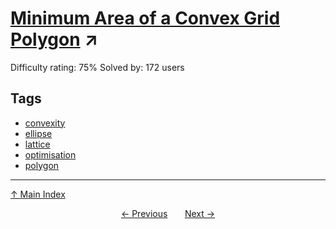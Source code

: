 # [Minimum Area of a Convex Grid Polygon](https://projecteuler.net/problem=742) ↗️

Difficulty rating: 75%
Solved by: 172 users
## Tags

- [convexity](../tags/convexity.md)
- [ellipse](../tags/ellipse.md)
- [lattice](../tags/lattice.md)
- [optimisation](../tags/optimisation.md)
- [polygon](../tags/polygon.md)



---

[↑ Main Index](../README.md)


<div align=center><a href='741.md'>← Previous</a> &nbsp;&nbsp; &nbsp;&nbsp;  <a href='743.md'>Next →</a></div>

